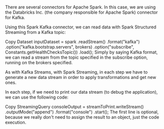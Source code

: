 There are several connectors for Apache Spark. In this case, we are using the Databricks Inc. (the company responsible for Apache Spark) connector for Kafka.

Using this Spark Kafka connector, we can read data with Spark Structured Streaming from a Kafka topic:

Copy
 Dataset<Row> inputDataset = spark
    .readStream()
    .format("kafka")
    .option("kafka.bootstrap.servers", brokers)
    .option("subscribe", Constants.getHealthChecksTopic())
    .load();
Simply by saying Kafka format, we can read a stream from the topic specified in the subscribe option, running on the brokers specified.


As with Kafka Streams, with Spark Streaming, in each step we have to generate a new data stream in order to apply transformations and get new ones.

In each step, if we need to print our data stream (to debug the application), we can use the following code:

Copy
StreamingQuery consoleOutput =
    streamToPrint.writeStream()
    .outputMode("append")
    .format("console")
    .start();
The first line is optional, because we really don't need to assign the result to an object, just the code execution.